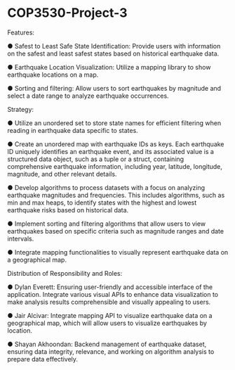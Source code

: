 # COP3530-Project-3

Features:

● Safest to Least Safe State Identification: Provide users with information on the safest
and least safest states based on historical earthquake data.

● Earthquake Location Visualization: Utilize a mapping library to show earthquake
locations on a map.

● Sorting and filtering: Allow users to sort earthquakes by magnitude and select a date
range to analyze earthquake occurrences.

Strategy:

● Utilize an unordered set to store state names for efficient filtering when reading in
earthquake data specific to states.

● Create an unordered map with earthquake IDs as keys. Each earthquake ID uniquely
identifies an earthquake event, and its associated value is a structured data object, such
as a tuple or a struct, containing comprehensive earthquake information, including year,
latitude, longitude, magnitude, and other relevant details.

● Develop algorithms to process datasets with a focus on analyzing earthquake
magnitudes and frequencies. This includes algorithms, such as min and max heaps, to
identify states with the highest and lowest earthquake risks based on historical data.

● Implement sorting and filtering algorithms that allow users to view earthquakes based on
specific criteria such as magnitude ranges and date intervals.

● Integrate mapping functionalities to visually represent earthquake data on a
geographical map.

Distribution of Responsibility and Roles:

● Dylan Everett: Ensuring user-friendly and accessible interface of the application.
Integrate various visual APIs to enhance data visualization to make analysis results
comprehensible and visually appealing to users.

● Jair Alcivar: Integrate mapping API to visualize earthquake data on a geographical map,
which will allow users to visualize earthquakes by location.

● Shayan Akhoondan: Backend management of earthquake dataset, ensuring data
integrity, relevance, and working on algorithm analysis to prepare data effectively.
